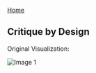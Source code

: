 [Home](https://justwestley.github.io/Westley-Portfolio/)

## Critique by Design 

Original Visualization: 

![Image 1](/Image/NEA-gender.png)
